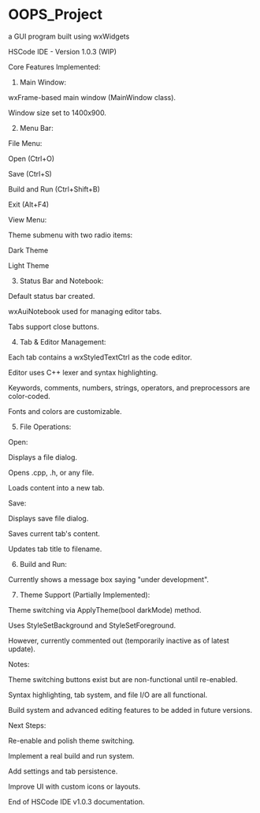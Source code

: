 # OOPS_Project
a GUI program built using wxWidgets 


HSCode IDE - Version 1.0.3 (WIP)

Core Features Implemented:

1. Main Window:

wxFrame-based main window (MainWindow class).

Window size set to 1400x900.



2. Menu Bar:

File Menu:

Open (Ctrl+O)

Save (Ctrl+S)

Build and Run (Ctrl+Shift+B)

Exit (Alt+F4)


View Menu:

Theme submenu with two radio items:

Dark Theme

Light Theme





3. Status Bar and Notebook:

Default status bar created.

wxAuiNotebook used for managing editor tabs.

Tabs support close buttons.



4. Tab & Editor Management:

Each tab contains a wxStyledTextCtrl as the code editor.

Editor uses C++ lexer and syntax highlighting.

Keywords, comments, numbers, strings, operators, and preprocessors are color-coded.

Fonts and colors are customizable.



5. File Operations:

Open:

Displays a file dialog.

Opens .cpp, .h, or any file.

Loads content into a new tab.


Save:

Displays save file dialog.

Saves current tab's content.

Updates tab title to filename.




6. Build and Run:

Currently shows a message box saying "under development".



7. Theme Support (Partially Implemented):

Theme switching via ApplyTheme(bool darkMode) method.

Uses StyleSetBackground and StyleSetForeground.

However, currently commented out (temporarily inactive as of latest update).




Notes:

Theme switching buttons exist but are non-functional until re-enabled.

Syntax highlighting, tab system, and file I/O are all functional.

Build system and advanced editing features to be added in future versions.


Next Steps:

Re-enable and polish theme switching.

Implement a real build and run system.

Add settings and tab persistence.

Improve UI with custom icons or layouts.


End of HSCode IDE v1.0.3 documentation.
